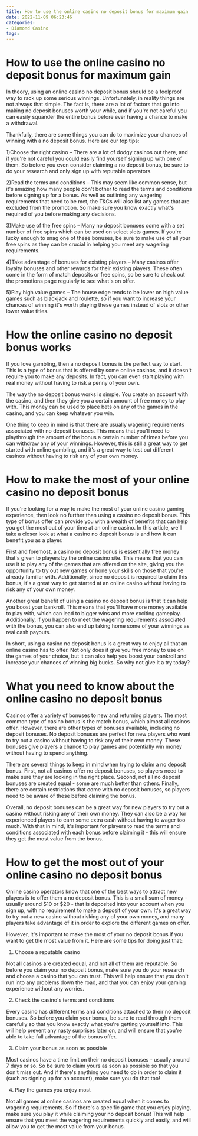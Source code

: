 ```yaml
---
title: How to use the online casino no deposit bonus for maximum gain 
date: 2022-11-09 06:23:46
categories:
- Diamond Casino
tags:
---
```



#  How to use the online casino no deposit bonus for maximum gain 

In theory, using an online casino no deposit bonus should be a foolproof way to rack up some serious winnings. Unfortunately, in reality things are not always that simple. The fact is, there are a lot of factors that go into making no deposit bonuses worth your while, and if you're not careful you can easily squander the entire bonus before ever having a chance to make a withdrawal. 

Thankfully, there are some things you can do to maximize your chances of winning with a no deposit bonus. Here are our top tips:

1)Choose the right casino – There are a lot of dodgy casinos out there, and if you're not careful you could easily find yourself signing up with one of them. So before you even consider claiming a no deposit bonus, be sure to do your research and only sign up with reputable operators. 

2)Read the terms and conditions – This may seem like common sense, but it's amazing how many people don't bother to read the terms and conditions before signing up for a bonus. As well as outlining any wagering requirements that need to be met, the T&Cs will also list any games that are excluded from the promotion. So make sure you know exactly what's required of you before making any decisions.

3)Make use of the free spins – Many no deposit bonuses come with a set number of free spins which can be used on select slots games. If you're lucky enough to snag one of these bonuses, be sure to make use of all your free spins as they can be crucial in helping you meet any wagering requirements.

4)Take advantage of bonuses for existing players – Many casinos offer loyalty bonuses and other rewards for their existing players. These often come in the form of match deposits or free spins, so be sure to check out the promotions page regularly to see what's on offer.

5)Play high value games – The house edge tends to be lower on high value games such as blackjack and roulette, so if you want to increase your chances of winning it's worth playing these games instead of slots or other lower value titles.

#  How the online casino no deposit bonus works 

If you love gambling, then a no deposit bonus is the perfect way to start. This is a type of bonus that is offered by some online casinos, and it doesn't require you to make any deposits. In fact, you can even start playing with real money without having to risk a penny of your own.

The way the no deposit bonus works is simple. You create an account with the casino, and then they give you a certain amount of free money to play with. This money can be used to place bets on any of the games in the casino, and you can keep whatever you win.

One thing to keep in mind is that there are usually wagering requirements associated with no deposit bonuses. This means that you'll need to playthrough the amount of the bonus a certain number of times before you can withdraw any of your winnings. However, this is still a great way to get started with online gambling, and it's a great way to test out different casinos without having to risk any of your own money.

#  How to make the most of your online casino no deposit bonus 

If you're looking for a way to make the most of your online casino gaming experience, then look no further than using a casino no deposit bonus. This type of bonus offer can provide you with a wealth of benefits that can help you get the most out of your time at an online casino. In this article, we'll take a closer look at what a casino no deposit bonus is and how it can benefit you as a player.

First and foremost, a casino no deposit bonus is essentially free money that's given to players by the online casino site. This means that you can use it to play any of the games that are offered on the site, giving you the opportunity to try out new games or hone your skills on those that you're already familiar with. Additionally, since no deposit is required to claim this bonus, it's a great way to get started at an online casino without having to risk any of your own money.

Another great benefit of using a casino no deposit bonus is that it can help you boost your bankroll. This means that you'll have more money available to play with, which can lead to bigger wins and more exciting gameplay. Additionally, if you happen to meet the wagering requirements associated with the bonus, you can also end up taking home some of your winnings as real cash payouts.

In short, using a casino no deposit bonus is a great way to enjoy all that an online casino has to offer. Not only does it give you free money to use on the games of your choice, but it can also help you boost your bankroll and increase your chances of winning big bucks. So why not give it a try today?

#  What you need to know about the online casino no deposit bonus 

Casinos offer a variety of bonuses to new and returning players. The most common type of casino bonus is the match bonus, which almost all casinos offer. However, there are other types of bonuses available, including no deposit bonuses.
No deposit bonuses are perfect for new players who want to try out a casino without having to risk any of their own money. These bonuses give players a chance to play games and potentially win money without having to spend anything.

There are several things to keep in mind when trying to claim a no deposit bonus. First, not all casinos offer no deposit bonuses, so players need to make sure they are looking in the right place. Second, not all no deposit bonuses are created equal - some are much better than others. Finally, there are certain restrictions that come with no deposit bonuses, so players need to be aware of these before claiming the bonus.

Overall, no deposit bonuses can be a great way for new players to try out a casino without risking any of their own money. They can also be a way for experienced players to earn some extra cash without having to wager too much. With that in mind, it's important for players to read the terms and conditions associated with each bonus before claiming it - this will ensure they get the most value from the bonus.

#  How to get the most out of your online casino no deposit bonus

Online casino operators know that one of the best ways to attract new players is to offer them a no deposit bonus. This is a small sum of money - usually around $10 or $20 - that is deposited into your account when you sign up, with no requirement to make a deposit of your own. It's a great way to try out a new casino without risking any of your own money, and many players take advantage of it in order to explore the different games on offer.

However, it's important to make the most of your no deposit bonus if you want to get the most value from it. Here are some tips for doing just that:

1. Choose a reputable casino

Not all casinos are created equal, and not all of them are reputable. So before you claim your no deposit bonus, make sure you do your research and choose a casino that you can trust. This will help ensure that you don't run into any problems down the road, and that you can enjoy your gaming experience without any worries.

2. Check the casino's terms and conditions

Every casino has different terms and conditions attached to their no deposit bonuses. So before you claim your bonus, be sure to read through them carefully so that you know exactly what you're getting yourself into. This will help prevent any nasty surprises later on, and will ensure that you're able to take full advantage of the bonus offer.

3. Claim your bonus as soon as possible

Most casinos have a time limit on their no deposit bonuses - usually around 7 days or so. So be sure to claim yours as soon as possible so that you don't miss out. And if there's anything you need to do in order to claim it (such as signing up for an account), make sure you do that too!

4. Play the games you enjoy most

Not all games at online casinos are created equal when it comes to wagering requirements. So if there's a specific game that you enjoy playing, make sure you play it while claiming your no deposit bonus! This will help ensure that you meet the wagering requirements quickly and easily, and will allow you to get the most value from your bonus.